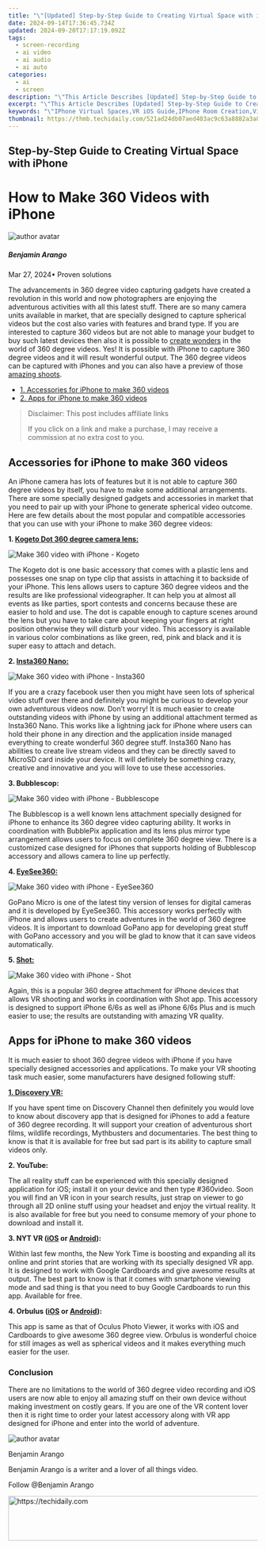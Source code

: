 ```yaml
---
title: "\"[Updated] Step-by-Step Guide to Creating Virtual Space with iPhone for 2024\""
date: 2024-09-14T17:36:45.734Z
updated: 2024-09-20T17:17:19.092Z
tags: 
  - screen-recording
  - ai video
  - ai audio
  - ai auto
categories: 
  - ai
  - screen
description: "\"This Article Describes [Updated] Step-by-Step Guide to Creating Virtual Space with iPhone for 2024\""
excerpt: "\"This Article Describes [Updated] Step-by-Step Guide to Creating Virtual Space with iPhone for 2024\""
keywords: "\"IPhone Virtual Spaces,VR iOS Guide,IPhone Room Creation,Virtual World iPhone,Step-By-Step iPhone VR,IPhone 3D Environment,IPhone Interactive Space\""
thumbnail: https://thmb.techidaily.com/521ad24db07aed403ac9c63a8882a3a87b12e15e0d1178b868dfaacb16286760.jpg
---
```


## Step-by-Step Guide to Creating Virtual Space with iPhone

# How to Make 360 Videos with iPhone

![author avatar](https://images.wondershare.com/filmora/article-images/benjamin-arango-author.jpg)

##### Benjamin Arango

 Mar 27, 2024• Proven solutions

The advancements in 360 degree video capturing gadgets have created a revolution in this world and now photographers are enjoying the adventurous activities with all this latest stuff. There are so many camera units available in market, that are specially designed to capture spherical videos but the cost also varies with features and brand type. If you are interested to capture 360 videos but are not able to manage your budget to buy such latest devices then also it is possible to [create wonders](https://tools.techidaily.com/wondershare/filmora/download/) in the world of 360 degree videos. Yes! It is possible with iPhone to capture 360 degree videos and it will result wonderful output. The 360 degree videos can be captured with iPhones and you can also have a preview of those [amazing shoots](https://tools.techidaily.com/wondershare/filmora/download/).

* [1\. Accessories for iPhone to make 360 videos](#part1)
* [2\. Apps for iPhone to make 360 videos](#part2)

>  Disclaimer: This post includes affiliate links
>
>  If you click on a link and make a purchase, I may receive a commission at no extra cost to you.
>

## Accessories for iPhone to make 360 videos

An iPhone camera has lots of features but it is not able to capture 360 degree videos by itself, you have to make some additional arrangements. There are some specially designed gadgets and accessories in market that you need to pair up with your iPhone to generate spherical video outcome. Here are few details about the most popular and compatible accessories that you can use with your iPhone to make 360 degree videos:

 **1\. [Kogeto Dot 360 degree camera lens:](https://www.amazon.com/gp/product/B005NFIOK0/ref=as%5Fli%5Ftl?ie=UTF8&tag=vs-flora-20&camp=1789&creative=9325&linkCode=as2&creativeASIN=B005NFIOK0&linkId=98c0acb1ce018c0bb13cc86974de79f7)**

![Make 360 video with iPhone - Kogeto](https://images.wondershare.com/filmora/article-images/make-360-video-with-iphone-kogeto-dot-6.jpg)

The Kogeto dot is one basic accessory that comes with a plastic lens and possesses one snap on type clip that assists in attaching it to backside of your iPhone. This lens allows users to capture 360 degree videos and the results are like professional videographer. It can help you at almost all events as like parties, sport contests and concerns because these are easier to hold and use. The dot is capable enough to capture scenes around the lens but you have to take care about keeping your fingers at right position otherwise they will disturb your video. This accessory is available in various color combinations as like green, red, pink and black and it is super easy to attach and detach.

 **2\. [Insta360 Nano:](https://www.insta360.com/)**

![Make 360 video with iPhone - Insta360](https://images.wondershare.com/filmora/article-images/make-360-video-with-iphone-360-insta.jpg)

If you are a crazy facebook user then you might have seen lots of spherical video stuff over there and definitely you might be curious to develop your own adventurous videos now. Don’t worry! It is much easier to create outstanding videos with iPhone by using an additional attachment termed as Insta360 Nano. This works like a lightning jack for iPhone where users can hold their phone in any direction and the application inside managed everything to create wonderful 360 degree stuff. Insta360 Nano has abilities to create live stream videos and they can be directly saved to MicroSD card inside your device. It will definitely be something crazy, creative and innovative and you will love to use these accessories.

 **3\. Bubblescop:**

![Make 360 video with iPhone - Bubblescope](https://images.wondershare.com/filmora/article-images/make-360-video-with-iphone-bubblescope.jpg)

The Bubblescop is a well known lens attachment specially designed for iPhone to enhance its 360 degree video capturing ability. It works in coordination with BubblePix application and its lens plus mirror type arrangement allows users to focus on complete 360 degree view. There is a customized case designed for iPhones that supports holding of Bubblescop accessory and allows camera to line up perfectly.

 **4\. [EyeSee360:](http://store.gopano.com/)**

![Make 360 video with iPhone - EyeSee360](https://images.wondershare.com/filmora/article-images/make-360-video-with-iphone-360-eyesee360.jpg)

GoPano Micro is one of the latest tiny version of lenses for digital cameras and it is developed by EyeSee360\. This accessory works perfectly with iPhone and allows users to create adventures in the world of 360 degree videos. It is important to download GoPano app for developing great stuff with GoPano accessory and you will be glad to know that it can save videos automatically.

 **5\. [Shot:](https://www.kickstarter.com/projects/shot/shot-turn-your-iphone-into-a-virtual-reality-camer)**

![Make 360 video with iPhone - Shot](https://images.wondershare.com/filmora/article-images/make-360-video-with-iphone-shot.jpg)

Again, this is a popular 360 degree attachment for iPhone devices that allows VR shooting and works in coordination with Shot app. This accessory is designed to support iPhone 6/6s as well as iPhone 6/6s Plus and is much easier to use; the results are outstanding with amazing VR quality.

## Apps for iPhone to make 360 videos

It is much easier to shoot 360 degree videos with iPhone if you have specially designed accessories and applications. To make your VR shooting task much easier, some manufacturers have designed following stuff:

**[1\. Discovery VR:](http://www.discoveryvr.com)**

If you have spent time on Discovery Channel then definitely you would love to know about discovery app that is designed for iPhones to add a feature of 360 degree recording. It will support your creation of adventurous short films, wildlife recordings, Mythbusters and documentaries. The best thing to know is that it is available for free but sad part is its ability to capture small videos only.

 **2\. YouTube:**

The all reality stuff can be experienced with this specially designed application for iOS; install it on your device and then type #360video. Soon you will find an VR icon in your search results, just strap on viewer to go through all 2D online stuff using your headset and enjoy the virtual reality. It is also available for free but you need to consume memory of your phone to download and install it.

 **3\. NYT VR ([iOS](https://itunes.apple.com/cn/app/nyt-vr-virtual-reality-stories/id1028562337) or [Android](https://play.google.com/store/apps/details?id=com.im360nytvr&hl)):**

Within last few months, the New York Time is boosting and expanding all its online and print stories that are working with its specially designed VR app. It is designed to work with Google Cardboards and give awesome results at output. The best part to know is that it comes with smartphone viewing mode and sad thing is that you need to buy Google Cardboards to run this app. Available for free.

 **4\. Orbulus ([iOS](https://itunes.apple.com/us/app/vr-mojo-orbulus-special-edition/id998882503) or [Android](https://play.google.com/store/apps/details?id=com.VRCraftworks.Orbulus&hl)):**

This app is same as that of Oculus Photo Viewer, it works with iOS and Cardboards to give awesome 360 degree view. Orbulus is wonderful choice for still images as well as spherical videos and it makes everything much easier for the user.

### Conclusion

There are no limitations to the world of 360 degree video recording and iOS users are now able to enjoy all amazing stuff on their own device without making investment on costly gears. If you are one of the VR content lover then it is right time to order your latest accessory along with VR app designed for iPhone and enter into the world of adventure.

![author avatar](https://images.wondershare.com/filmora/article-images/benjamin-arango-author.jpg)

Benjamin Arango

Benjamin Arango is a writer and a lover of all things video.

Follow @Benjamin Arango


<ins class="adsbygoogle"
     style="display:block"
     data-ad-format="autorelaxed"
     data-ad-client="ca-pub-7571918770474297"
     data-ad-slot="1223367746"></ins>



<ins class="adsbygoogle"
     style="display:block"
     data-ad-client="ca-pub-7571918770474297"
     data-ad-slot="8358498916"
     data-ad-format="auto"
     data-full-width-responsive="true"></ins>




<!-- affiliate ads begin -->
<a href="https://appsumo.8odi.net/c/5597632/2144285/7443" target="_top" id="2144285">
  <img src="//a.impactradius-go.com/display-ad/7443-2144285" border="0" alt="https://techidaily.com" width="728" height="90"/>
</a>
<img height="0" width="0" src="https://appsumo.8odi.net/i/5597632/2144285/7443" style="position:absolute;visibility:hidden;" border="0" />
<!-- affiliate ads end -->

